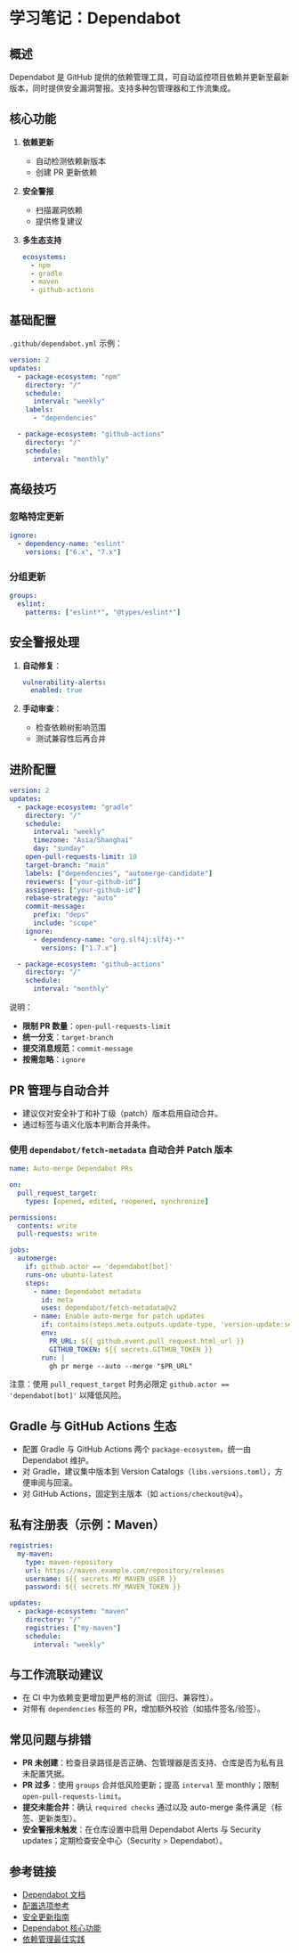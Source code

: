 # 学习笔记：Dependabot

## 概述

Dependabot 是 GitHub 提供的依赖管理工具，可自动监控项目依赖并更新至最新版本，同时提供安全漏洞警报。支持多种包管理器和工作流集成。

## 核心功能

1. **依赖更新**
   - 自动检测依赖新版本
   - 创建 PR 更新依赖

2. **安全警报**
   - 扫描漏洞依赖
   - 提供修复建议

3. **多生态支持**
   ```yaml
   ecosystems:
     - npm
     - gradle
     - maven
     - github-actions
   ```

## 基础配置

`.github/dependabot.yml` 示例：
```yaml
version: 2
updates:
  - package-ecosystem: "npm"
    directory: "/"
    schedule:
      interval: "weekly"
    labels:
      - "dependencies"

  - package-ecosystem: "github-actions"
    directory: "/"
    schedule:
      interval: "monthly"
```

## 高级技巧

### 忽略特定更新
```yaml
ignore:
  - dependency-name: "eslint"
    versions: ["6.x", "7.x"]
```

### 分组更新
```yaml
groups:
  eslint:
    patterns: ["eslint*", "@types/eslint*"]
```

## 安全警报处理

1. **自动修复**：
   ```yaml
   vulnerability-alerts:
     enabled: true
   ```

2. **手动审查**：
   - 检查依赖树影响范围
   - 测试兼容性后再合并

## 进阶配置

```yaml
version: 2
updates:
  - package-ecosystem: "gradle"
    directory: "/"
    schedule:
      interval: "weekly"
      timezone: "Asia/Shanghai"
      day: "sunday"
    open-pull-requests-limit: 10
    target-branch: "main"
    labels: ["dependencies", "automerge-candidate"]
    reviewers: ["your-github-id"]
    assignees: ["your-github-id"]
    rebase-strategy: "auto"
    commit-message:
      prefix: "deps"
      include: "scope"
    ignore:
      - dependency-name: "org.slf4j:slf4j-*"
        versions: ["1.7.x"]

  - package-ecosystem: "github-actions"
    directory: "/"
    schedule:
      interval: "monthly"
```

说明：
- **限制 PR 数量**：`open-pull-requests-limit`
- **统一分支**：`target-branch`
- **提交消息规范**：`commit-message`
- **按需忽略**：`ignore`

## PR 管理与自动合并

- 建议仅对安全补丁和补丁级（patch）版本启用自动合并。
- 通过标签与语义化版本判断合并条件。

### 使用 `dependabot/fetch-metadata` 自动合并 Patch 版本

```yaml
name: Auto-merge Dependabot PRs

on:
  pull_request_target:
    types: [opened, edited, reopened, synchronize]

permissions:
  contents: write
  pull-requests: write

jobs:
  automerge:
    if: github.actor == 'dependabot[bot]'
    runs-on: ubuntu-latest
    steps:
      - name: Dependabot metadata
        id: meta
        uses: dependabot/fetch-metadata@v2
      - name: Enable auto-merge for patch updates
        if: contains(steps.meta.outputs.update-type, 'version-update:semver-patch')
        env:
          PR_URL: ${{ github.event.pull_request.html_url }}
          GITHUB_TOKEN: ${{ secrets.GITHUB_TOKEN }}
        run: |
          gh pr merge --auto --merge "$PR_URL"
```

注意：使用 `pull_request_target` 时务必限定 `github.actor == 'dependabot[bot]'` 以降低风险。

## Gradle 与 GitHub Actions 生态

- 配置 Gradle 与 GitHub Actions 两个 `package-ecosystem`，统一由 Dependabot 维护。
- 对 Gradle，建议集中版本到 Version Catalogs（`libs.versions.toml`），方便审阅与回滚。
- 对 GitHub Actions，固定到主版本（如 `actions/checkout@v4`）。

## 私有注册表（示例：Maven）

```yaml
registries:
  my-maven:
    type: maven-repository
    url: https://maven.example.com/repository/releases
    username: ${{ secrets.MY_MAVEN_USER }}
    password: ${{ secrets.MY_MAVEN_TOKEN }}

updates:
  - package-ecosystem: "maven"
    directory: "/"
    registries: ["my-maven"]
    schedule:
      interval: "weekly"
```

## 与工作流联动建议

- 在 CI 中为依赖变更增加更严格的测试（回归、兼容性）。
- 对带有 `dependencies` 标签的 PR，增加额外校验（如插件签名/验签）。

## 常见问题与排错

- **PR 未创建**：检查目录路径是否正确、包管理器是否支持、仓库是否为私有且未配置凭据。
- **PR 过多**：使用 `groups` 合并低风险更新；提高 `interval` 至 monthly；限制 `open-pull-requests-limit`。
- **提交未能合并**：确认 `required checks` 通过以及 auto-merge 条件满足（标签、更新类型）。
- **安全警报未触发**：在仓库设置中启用 Dependabot Alerts 与 Security updates；定期检查安全中心（Security > Dependabot）。

## 参考链接

- [Dependabot 文档](https://docs.github.com/en/code-security/dependabot)
- [配置选项参考](https://docs.github.com/en/code-security/dependabot/dependabot-version-updates/configuration-options-for-the-dependabot.yml-file)
- [安全更新指南](https://docs.github.com/en/code-security/dependabot/working-with-dependabot/keeping-your-dependencies-updated-automatically)
- [Dependabot 核心功能](https://github.blog/2020-06-01-keep-all-your-packages-up-to-date-with-dependabot/)
- [依赖管理最佳实践](https://docs.github.com/en/get-started/using-github/managing-security-vulnerabilities)